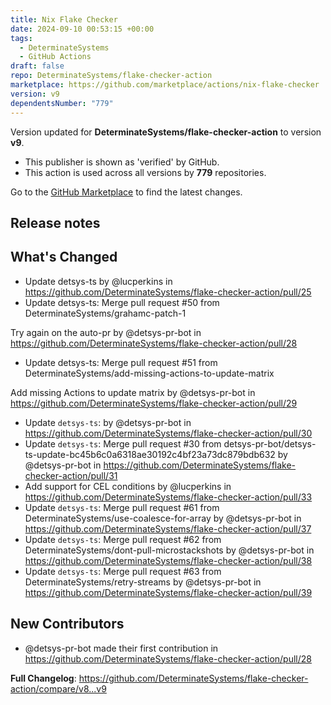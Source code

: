 ```yaml
---
title: Nix Flake Checker
date: 2024-09-10 00:53:15 +00:00
tags:
  - DeterminateSystems
  - GitHub Actions
draft: false
repo: DeterminateSystems/flake-checker-action
marketplace: https://github.com/marketplace/actions/nix-flake-checker
version: v9
dependentsNumber: "779"
---
```



Version updated for **DeterminateSystems/flake-checker-action** to version **v9**.
- This publisher is shown as 'verified' by GitHub.
- This action is used across all versions by **779** repositories.

Go to the [GitHub Marketplace](https://github.com/marketplace/actions/nix-flake-checker) to find the latest changes.

## Release notes

## What's Changed
* Update detsys-ts by @lucperkins in https://github.com/DeterminateSystems/flake-checker-action/pull/25
* Update detsys-ts: Merge pull request #50 from DeterminateSystems/grahamc-patch-1

Try again on the auto-pr by @detsys-pr-bot in https://github.com/DeterminateSystems/flake-checker-action/pull/28
* Update detsys-ts: Merge pull request #51 from DeterminateSystems/add-missing-actions-to-update-matrix

Add missing Actions to update matrix by @detsys-pr-bot in https://github.com/DeterminateSystems/flake-checker-action/pull/29
* Update `detsys-ts`: by @detsys-pr-bot in https://github.com/DeterminateSystems/flake-checker-action/pull/30
* Update `detsys-ts`: Merge pull request #30 from detsys-pr-bot/detsys-ts-update-bc45b6c0a6318ae30192c4bf23a73dc879bdb632 by @detsys-pr-bot in https://github.com/DeterminateSystems/flake-checker-action/pull/31
* Add support for CEL conditions by @lucperkins in https://github.com/DeterminateSystems/flake-checker-action/pull/33
* Update `detsys-ts`: Merge pull request #61 from DeterminateSystems/use-coalesce-for-array by @detsys-pr-bot in https://github.com/DeterminateSystems/flake-checker-action/pull/37
* Update `detsys-ts`: Merge pull request #62 from DeterminateSystems/dont-pull-microstackshots by @detsys-pr-bot in https://github.com/DeterminateSystems/flake-checker-action/pull/38
* Update `detsys-ts`: Merge pull request #63 from DeterminateSystems/retry-streams by @detsys-pr-bot in https://github.com/DeterminateSystems/flake-checker-action/pull/39

## New Contributors
* @detsys-pr-bot made their first contribution in https://github.com/DeterminateSystems/flake-checker-action/pull/28

**Full Changelog**: https://github.com/DeterminateSystems/flake-checker-action/compare/v8...v9
